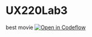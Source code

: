 # UX220Lab3
best movie 
[![Open in Codeflow](https://developer.stackblitz.com/img/open_in_codeflow.svg)](https:///pr.new/SerenaAnagbe/UX220Lab3)

